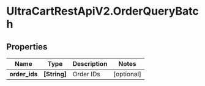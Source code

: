 # UltraCartRestApiV2.OrderQueryBatch

## Properties

Name | Type | Description | Notes
------------ | ------------- | ------------- | -------------
**order_ids** | **[String]** | Order IDs | [optional] 



